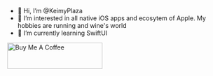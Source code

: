 - 👋 Hi, I’m @KeimyPlaza
- 👀 I’m interested in all native iOS apps and ecosytem of Apple. My hobbies are running and wine's world
- 🌱 I’m currently learning SwiftUI

<a href="https://www.buymeacoffee.com/keimyplaza" target="_blank"><img src="https://cdn.buymeacoffee.com/buttons/v2/default-yellow.png" alt="Buy Me A Coffee" style="height: 60px !important;width: 217px !important;" ></a>

<!--- - 💞️ I’m looking to collaborate on ... --->

<!---
KeimyPlaza/KeimyPlaza is a ✨ special ✨ repository because its `README.md` (this file) appears on your GitHub profile.
You can click the Preview link to take a look at your changes.
--->
